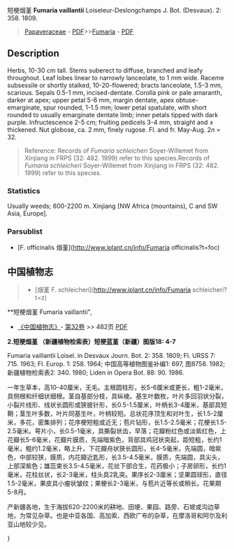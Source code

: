 短梗烟堇 **Fumaria vaillantii** Loiseleur-Deslongchamps J. Bot. (Desvaux). 2: 358. 1809.

> [Papaveraceae](http://www.iplant.cn/info/Papaveraceae?t=foc) - [PDF](http://www.iplant.cn/foc/pdf/Papaveraceae.pdf)>>[Fumaria](http://www.iplant.cn/info/Fumaria?t=foc) - [PDF](http://www.iplant.cn/foc/pdf/Fumaria.pdf)

## Description

Herbs, 10-30 cm tall. Stems suberect to diffuse, branched and leafy throughout. Leaf lobes linear to narrowly lanceolate, to 1 mm wide. Raceme subsessile or shortly stalked, 10-20-flowered; bracts lanceolate, 1.5-3 mm, scarious. Sepals 0.5-1 mm, incised-dentate. Corolla pink or pale amaranth, darker at apex; upper petal 5-6 mm, margin dentate, apex obtuse-emarginate, spur rounded, 1-1.5 mm; lower petal spatulate, with short rounded to usually emarginate dentate limb; inner petals tipped with dark purple. Infructescence 2-5 cm; fruiting pedicels 3-4 mm, straight and ± thickened. Nut globose, ca. 2 mm, finely rugose. Fl. and fr. May-Aug. 2*n* = 32.


> Reference: 
> Records of *Fumaria schleicheri* Soyer-Willemet from Xinjiang in FRPS (32: 482. 1999) refer to this species.Records of *Fumaria schleicheri* Soyer-Willemet from Xinjiang in FRPS (32: 482. 1999) refer to this species.

### Statistics
Usually weeds; 600-2200 m. Xinjiang [NW Africa (mountains), C and SW Asia, Europe].



### Parsublist

* [F.  officinalis  烟堇](http://www.iplant.cn/info/Fumaria officinalis?t=foc)

## 中国植物志

> * [烟堇  F.  schleicheri](http://www.iplant.cn/info/Fumaria schleicheri?t=z)


**短梗烟堇 Fumaria vaillantii",



* [《中国植物志》](http://www.iplant.cn/frps)- [第32卷](http://www.iplant.cn/frps/vol/32) >> 482页 [PDF](http://www.iplant.cn/frps/pdf/32/482a.pdf)


**2.短梗烟堇 （新疆植物检索表）短梗蓝堇（新疆）图版18: 4-7**

Fumaria vaillantii Loisel. in Desvaux Journ. Bot. 2: 358. 1809; Fl. URSS 7: 715. 1963; Fl. Europ. 1: 258. 1964; 中国高等植物图鉴补编1: 697, 图8758. 1982; 新疆植物检索表2: 340. 1980; Liden in Opera Bot. 88: 90. 1986.

一年生草本，高10-40厘米，无毛。主根圆柱形，长5-6厘米或更长，粗1-2毫米，具侧根和纤细状细根。茎自基部分枝，具纵棱。基生叶数枚，叶片多回羽状分裂，小裂片线形、线状长圆形或狭披针形，长0.5-1.5厘米，叶柄长3-4厘米，基部具短鞘；茎生叶多数，叶片同基生叶，叶柄较短。总状花序顶生和对叶生，长1.5-2厘米，多花，密集排列；花序梗短粗或近无；苞片钻形，长1.5-2.5毫米；花梗长1.5-2.5毫米。萼片小，长0.5-1毫米，具撕裂状齿，早落；花瓣粉红色或淡紫红色，上花瓣长5-6毫米，花瓣片膜质，先端暗紫色，背部具鸡冠状突起，距短粗，长约1毫米，粗约1.2毫米，略上升，下花瓣舟状狭长圆形，长4-5毫米，先端圆，暗紫色，中部较狭，膜质，内花瓣近匙形，长3.5-4.5毫米，膜质，先端圆，具尖头，上部深紫色；雄蕊束长3.5-4.5毫米，花丝下部合生，花药极小；子房卵形，长约1毫米，花柱丝状，长2-3毫米，柱头具2乳突。果序长2-3厘米；坚果圆球形，直径1.5-2毫米，果皮具小瘤状皱纹；果梗长2-3毫米，与苞片近等长或稍长。花果期5-8月。

产新疆各地，生于海拔620-2200米的耕地、田埂、果园、路旁、石坡或沟边草地，为常见杂草。也是中亚各国、高加索、西欧广布的杂草，在摩洛哥和阿尔及利亚山地较少见。



}